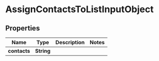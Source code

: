 
# AssignContactsToListInputObject

## Properties
Name | Type | Description | Notes
------------ | ------------- | ------------- | -------------
**contacts** | **String** |  | 




